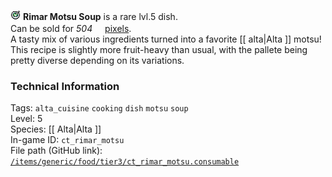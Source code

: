 ![ ](https://raw.githubusercontent.com/Ceterai/Enternia/main/items/generic/food/tier3/ct_rimar_motsu.png) **Rimar Motsu Soup** is a rare lvl.5 dish.  
Can be sold for *504* <img src="https://starbounder.org/mediawiki/images/2/21/Pixel.png" width="12" height="16"/> [pixels](https://starbounder.org/Pixel).  
A tasty mix of various ingredients turned into a favorite [[ alta|Alta ]] motsu!  
This recipe is slightly more fruit-heavy than usual, with the pallete being pretty diverse depending on its variations.

### Technical Information

Tags: `alta_cuisine` `cooking` `dish` `motsu` `soup`  
Level: 5  
Species: [[ Alta|Alta ]]  
In-game ID: `ct_rimar_motsu`  
File path (GitHub link): [`/items/generic/food/tier3/ct_rimar_motsu.consumable`](https://github.com/Ceterai/Enternia/blob/main/items/generic/food/tier3/ct_rimar_motsu.consumable)
